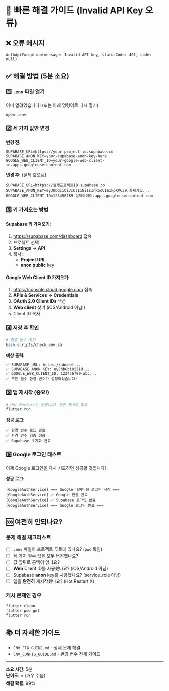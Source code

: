 # 🚀 빠른 해결 가이드 (Invalid API Key 오류)

## ❌ 오류 메시지

```
AuthApiException(message: Invalid API key, statusCode: 401, code: null)
```

## ✅ 해결 방법 (5분 소요)

### 1️⃣ `.env` 파일 열기

이미 열려있습니다! (또는 아래 명령어로 다시 열기)

```bash
open .env
```

### 2️⃣ 세 가지 값만 변경

**변경 전:**

```env
SUPABASE_URL=https://your-project-id.supabase.co
SUPABASE_ANON_KEY=your-supabase-anon-key-here
GOOGLE_WEB_CLIENT_ID=your-google-web-client-id.apps.googleusercontent.com
```

**변경 후:** (실제 값으로)

```env
SUPABASE_URL=https://실제프로젝트ID.supabase.co
SUPABASE_ANON_KEY=eyJhbGciOiJIUzI1NiIsInR5cCI6IkpXVCJ9.실제키값...
GOOGLE_WEB_CLIENT_ID=123456789-실제아이디.apps.googleusercontent.com
```

### 3️⃣ 키 가져오는 방법

#### Supabase 키 가져오기:

1. https://supabase.com/dashboard 접속
2. 프로젝트 선택
3. **Settings** → **API**
4. 복사:
   - **Project URL**
   - **anon public** key

#### Google Web Client ID 가져오기:

1. https://console.cloud.google.com 접속
2. **APIs & Services** → **Credentials**
3. **OAuth 2.0 Client IDs** 섹션
4. **Web client** 찾기 (iOS/Android 아님!)
5. Client ID 복사

### 4️⃣ 저장 후 확인

```bash
# 환경 변수 확인
bash scripts/check_env.sh
```

**예상 출력:**

```
✅ SUPABASE_URL: https://abcdef...
✅ SUPABASE_ANON_KEY: eyJhbGciOiJIU...
✅ GOOGLE_WEB_CLIENT_ID: 123456789-abc...
✅ 모든 필수 환경 변수가 설정되었습니다!
```

### 5️⃣ 앱 재시작 (중요!)

```bash
# Hot Restart는 안됩니다! 완전 재시작 필요
flutter run
```

**성공 로그:**

```
✅ 환경 변수 로드 완료
✅ 환경 변수 검증 성공
✅ Supabase 초기화 완료
```

### 6️⃣ Google 로그인 테스트

이제 Google 로그인을 다시 시도하면 성공할 것입니다!

**성공 로그:**

```
[GoogleAuthService] === Google 네이티브 로그인 시작 ===
[GoogleAuthService] ✅ Google 인증 완료
[GoogleAuthService] ✅ Supabase 로그인 완료
[GoogleAuthService] === Google 로그인 완료 ===
```

## 🆘 여전히 안되나요?

### 문제 해결 체크리스트

- [ ] `.env` 파일이 프로젝트 루트에 있나요? (`pwd` 확인)
- [ ] 세 가지 필수 값을 모두 변경했나요?
- [ ] 값 앞뒤로 공백이 없나요?
- [ ] **Web** Client ID를 사용했나요? (iOS/Android 아님)
- [ ] Supabase **anon** key를 사용했나요? (service_role 아님)
- [ ] 앱을 **완전히** 재시작했나요? (Hot Restart X)

### 캐시 문제인 경우

```bash
flutter clean
flutter pub get
flutter run
```

## 📚 더 자세한 가이드

- `ENV_FIX_GUIDE.md` - 상세 문제 해결
- `ENV_CONFIG_GUIDE.md` - 환경 변수 전체 가이드

---

**소요 시간**: 5분  
**난이도**: ⭐ (매우 쉬움)  
**해결 확률**: 99%

